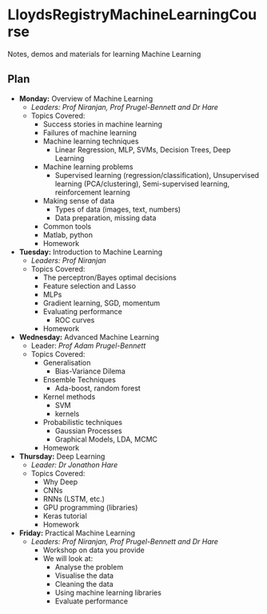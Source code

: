 # LloydsRegistryMachineLearningCourse
Notes, demos and materials for learning Machine Learning

## Plan
- **Monday:** Overview of Machine Learning
  + *Leaders: Prof Niranjan, Prof Prugel-Bennett and Dr Hare*
  + Topics Covered:
    * Success stories in machine learning
    * Failures of machine learning
    * Machine learning techniques
      * Linear Regression, MLP, SVMs, Decision Trees, Deep Learning
    * Machine learning problems
      * Supervised learning (regression/classification), Unsupervised learning (PCA/clustering), Semi-supervised learning, reinforcement learning
    * Making sense of data
      * Types of data (images, text, numbers)
      * Data preparation, missing data
    *  Common tools
      * Matlab, python
      * Homework
- **Tuesday:** Introduction to Machine Learning
  + *Leaders: Prof Niranjan*
  + Topics Covered:
    * The perceptron/Bayes optimal decisions
    * Feature selection and Lasso
    * MLPs
    * Gradient learning, SGD, momentum
    * Evaluating performance
      * ROC curves
    * Homework
- **Wednesday:** Advanced Machine Learning
  + Leader: *Prof Adam Prugel-Bennett*
  + Topics Covered:
    * Generalisation
      * Bias-Variance Dilema
    * Ensemble Techniques
      * Ada-boost, random forest
    * Kernel methods
      * SVM
      * kernels
    * Probabilistic techniques
      * Gaussian Processes
      * Graphical Models, LDA, MCMC
    * Homework
- **Thursday:** Deep Learning
  + *Leader: Dr Jonathon Hare*
  + Topics Covered:
    * Why Deep
    * CNNs
    * RNNs (LSTM, etc.)
    * GPU programming (libraries)
    * Keras tutorial
    * Homework
- **Friday:** Practical Machine Learning
  + *Leaders: Prof Niranjan, Prof Prugel-Bennett and Dr Hare*
    * Workshop on data you provide
    * We will look at:
      * Analyse the problem
      * Visualise the data
      * Cleaning the data
      * Using machine learning libraries
      * Evaluate performance
    
